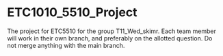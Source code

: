 # ETC1010_5510_Project
The project for ETC5510 for the group T11_Wed_skimr. Each team member will work in their own branch, and preferably on the allotted question. Do not merge anything with the main branch.
